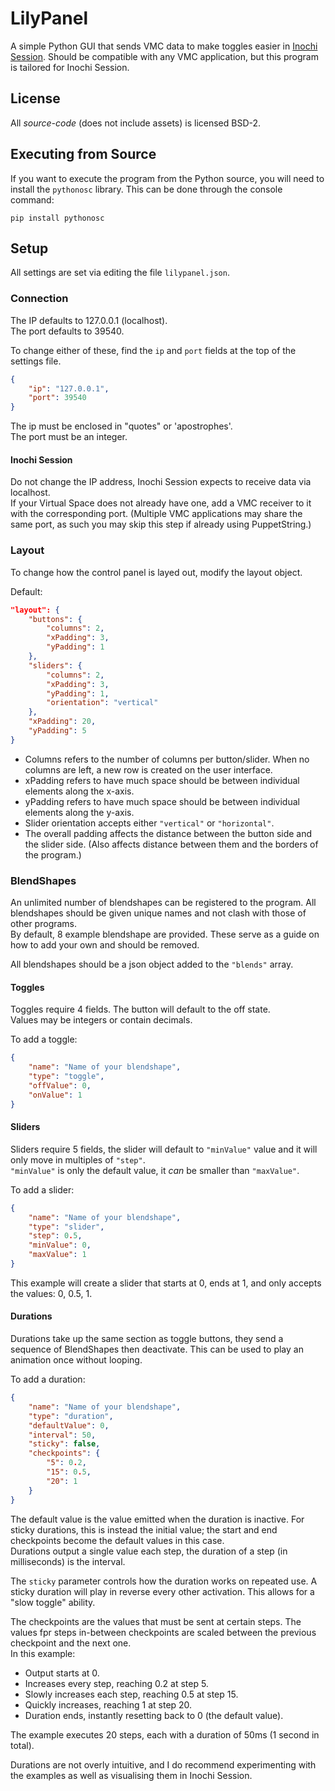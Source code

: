# LilyPanel
A simple Python GUI that sends VMC data to make toggles easier in [Inochi Session](https://github.com/Inochi2D/inochi-session). Should be compatible with any VMC application, but this program is tailored for Inochi Session.

## License
All *source-code* (does not include assets) is licensed BSD-2.

## Executing from Source
If you want to execute the program from the Python source, you will need to install the `pythonosc` library. This can be done through the console command:  
```
pip install pythonosc
```

## Setup
All settings are set via editing the file `lilypanel.json`.

### Connection
The IP defaults to 127.0.0.1 (localhost).  
The port defaults to 39540.

To change either of these, find the `ip` and `port` fields at the top of the settings file.
```json
{
    "ip": "127.0.0.1",
    "port": 39540
}
```
The ip must be enclosed in "quotes" or 'apostrophes'.  
The port must be an integer.

#### Inochi Session
Do not change the IP address, Inochi Session expects to receive data via localhost.  
If your Virtual Space does not already have one, add a VMC receiver to it with the corresponding port. (Multiple VMC applications may share the same port, as such you may skip this step if already using PuppetString.)

### Layout
To change how the control panel is layed out, modify the layout object.

Default:
```json
"layout": {
    "buttons": {
        "columns": 2,
        "xPadding": 3,
        "yPadding": 1
    },
    "sliders": {
        "columns": 2,
        "xPadding": 3,
        "yPadding": 1,
        "orientation": "vertical"
    },
    "xPadding": 20,
    "yPadding": 5
}
```

- Columns refers to the number of columns per button/slider. When no columns are left, a new row is created on the user interface.
- xPadding refers to have much space should be between individual elements along the x-axis.
- yPadding refers to have much space should be between individual elements along the y-axis.
- Slider orientation accepts either `"vertical"` or `"horizontal"`.
- The overall padding affects the distance between the button side and the slider side. (Also affects distance between them and the borders of the program.)

### BlendShapes
An unlimited number of blendshapes can be registered to the program. All blendshapes should be given unique names and not clash with those of other programs.  
By default, 8 example blendshape are provided. These serve as a guide on how to add your own and should be removed.

All blendshapes should be a json object added to the `"blends"` array.

#### Toggles
Toggles require 4 fields. The button will default to the off state.  
Values may be integers or contain decimals.

To add a toggle:
```json
{
    "name": "Name of your blendshape",
    "type": "toggle",
    "offValue": 0,
    "onValue": 1
}
```

#### Sliders
Sliders require 5 fields, the slider will default to `"minValue"` value and it will only move in multiples of `"step"`.  
`"minValue"` is only the default value, it *can* be smaller than `"maxValue"`.

To add a slider:
```json
{
    "name": "Name of your blendshape",
    "type": "slider",
    "step": 0.5,
    "minValue": 0,
    "maxValue": 1
}
```
This example will create a slider that starts at 0, ends at 1, and only accepts the values: 0, 0.5, 1.

#### Durations
Durations take up the same section as toggle buttons, they send a sequence of BlendShapes then deactivate. This can be used to play an animation once without looping.

To add a duration:
```json
{
    "name": "Name of your blendshape",
    "type": "duration",
    "defaultValue": 0,
    "interval": 50,
    "sticky": false,
    "checkpoints": {
        "5": 0.2,
        "15": 0.5,
        "20": 1
    }
}
```
The default value is the value emitted when the duration is inactive. For sticky durations, this is instead the initial value; the start and end checkpoints become the default values in this case.  
Durations output a single value each step, the duration of a step (in milliseconds) is the interval.

The `sticky` parameter controls how the duration works on repeated use. A sticky duration will play in reverse every other activation. This allows for a "slow toggle" ability.

The checkpoints are the values that must be sent at certain steps. The values fpr steps in-between checkpoints are scaled between the previous checkpoint and the next one.  
In this example:
- Output starts at 0.
- Increases every step, reaching 0.2 at step 5.
- Slowly increases each step, reaching 0.5 at step 15.
- Quickly increases, reaching 1 at step 20.
- Duration ends, instantly resetting back to 0 (the default value).

The example executes 20 steps, each with a duration of 50ms (1 second in total).

Durations are not overly intuitive, and I do recommend experimenting with the examples as well as visualising them in Inochi Session.